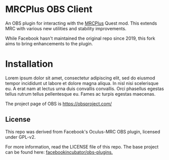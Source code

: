 # MRCPlus OBS Client

An OBS plugin for interacting with the [MRCPlus](https://www.github.com/Raemien/MRCPlus) Quest mod.
This extends MRC with various new utilities and stability improvements.

While Facebook hasn't maintained the original repo since 2019, this fork aims to bring enhancements to the plugin.

# Installation
Lorem ipsum dolor sit amet, consectetur adipiscing elit, sed do eiusmod tempor incididunt ut labore et dolore magna aliqua. In nisl nisi scelerisque eu.
A erat nam at lectus urna duis convallis convallis. Orci phasellus egestas tellus rutrum tellus pellentesque eu. Fames ac turpis egestas maecenas.

The project page of OBS is https://obsproject.com/


## License
This repo was derived from Facebook's Oculus-MRC OBS plugin, licensed under GPL-v2.

For more information, read the LICENSE file of this repo. The base project can be found here: [facebookincubator/obs-plugins.](https://www.github.com/facebookincubator/obs-plugins)